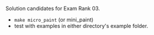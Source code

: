 Solution candidates for Exam Rank 03.

-  `make micro_paint` (or mini_paint)
-  test with examples in either directory's example folder.
